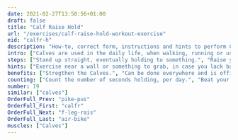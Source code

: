 ```yaml
---
date: 2021-02-27T13:50:56+01:00
draft: false
title: "Calf Raise Hold"
url: "/exercises/calf-raise-hold-workout-exercise"
eid: "calfr-h"
description: "How-to, correct form, instructions and hints to perform Calf Raise Hold. Similar exercises and video demo"
intro: ["Calves are used in the daily life, when walking, running or using stairs. Standing in your toes is an easy exercise to strengthen your calves.."]
steps: ["Stand up straight, eventually holding to something.", "Raise your heels until you are standing on your toes.", "Stay in this position."]
hints: ["Exercise near a wall or something to grab, in case you lack balance."]
benefits: ["Stregthen the Calves.", "Can be done everywhere and is office friendly."]
counting: ["Count the number of seconds holding, per day.", "Beat your own record, holding a few seconds linger than the previous record.", "Get used to stand on your toes in specific situations, such as waiting for something, while cooking, watching tv commercials or in the elevator."]
number: 19
similar: ["calves"]
OrderFull_Prev: "pike-pus"
OrderFull_First: "calfr"
OrderFull_Next: "f-leg-rais"
OrderFull_Last: "air-bike"
muscles: ["Calves"]
---
```

